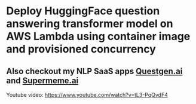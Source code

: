 
# Deploy HuggingFace question answering transformer model on AWS Lambda using container image and provisioned concurrency


## Also checkout my NLP SaaS apps [Questgen.ai](https://www.questgen.ai/) and [Supermeme.ai](https://www.supermeme.ai/)

Youtube video: https://www.youtube.com/watch?v=tL3-PqQvdF4
